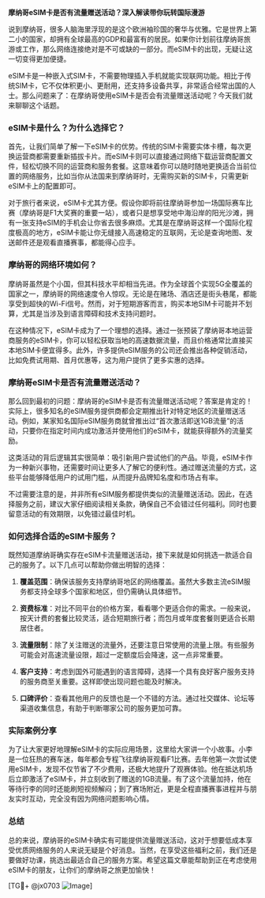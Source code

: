 **摩纳哥eSIM卡是否有流量赠送活动？深入解读带你玩转国际漫游**

说到摩纳哥，很多人脑海里浮现的是这个欧洲袖珍国的奢华与优雅。它是世界上第二小的国家，却拥有全球最高的GDP和最富有的居民。如果你计划前往摩纳哥旅游或工作，那么网络连接绝对是不可或缺的一部分。而eSIM卡的出现，无疑让这一切变得更加便捷。

eSIM卡是一种嵌入式SIM卡，不需要物理插入手机就能实现联网功能。相比于传统SIM卡，它不仅体积更小、更耐用，还支持多设备共享，非常适合经常出国的人士。那么问题来了：在摩纳哥使用eSIM卡是否会有流量赠送活动呢？今天我们就来聊聊这个话题。

### eSIM卡是什么？为什么选择它？

首先，让我们简单了解一下eSIM卡的优势。传统的SIM卡需要实体卡槽，每次更换运营商都需要重新插拔卡片。而eSIM卡则可以直接通过网络下载运营商配置文件，轻松切换不同的运营商和服务套餐。这意味着你可以随时随地更换适合当前位置的网络服务，比如当你从法国来到摩纳哥时，无需购买新的SIM卡，只需更新eSIM卡上的配置即可。

对于旅行者来说，eSIM卡尤其方便。假设你即将前往摩纳哥参加一场国际赛车比赛（摩纳哥是F1大奖赛的重要一站），或者只是想享受地中海沿岸的阳光沙滩，拥有一张支持eSIM的手机会让你省去很多麻烦。尤其是在摩纳哥这样一个国际化程度极高的地方，eSIM卡能让你无缝接入高速稳定的互联网，无论是查询地图、发送邮件还是观看直播赛事，都能得心应手。

### 摩纳哥的网络环境如何？

摩纳哥虽然是个小国，但其科技水平却相当先进。作为全球首个实现5G全覆盖的国家之一，摩纳哥的网络速度令人惊叹。无论是在赌场、酒店还是街头巷尾，都能享受到超快的Wi-Fi信号。然而，对于短期游客而言，购买本地SIM卡可能并不划算，尤其是当涉及到语言障碍和技术支持问题时。

在这种情况下，eSIM卡成为了一个理想的选择。通过一张预装了摩纳哥本地运营商服务的eSIM卡，你可以轻松获取当地的高速数据流量，而且价格通常比直接买本地SIM卡便宜得多。此外，许多提供eSIM服务的公司还会推出各种促销活动，比如免费试用期、首月优惠等，这为用户提供了更多实惠的选择。

### 摩纳哥eSIM卡是否有流量赠送活动？

那么回到最初的问题：摩纳哥的eSIM卡是否有流量赠送活动呢？答案是肯定的！实际上，很多知名的eSIM服务提供商都会定期推出针对特定地区的流量赠送活动。例如，某家知名国际eSIM服务商就曾推出过“首次激活即送1GB流量”的活动，只要你在指定时间内成功激活并使用他们的eSIM卡，就能获得额外的流量奖励。

这类活动的背后逻辑其实很简单：吸引新用户尝试他们的产品。毕竟，eSIM卡作为一种新兴事物，还需要时间让更多人了解它的便利性。通过赠送流量的方式，这些平台能够降低用户的试用门槛，从而提升品牌知名度和市场占有率。

不过需要注意的是，并非所有eSIM服务都提供类似的流量赠送活动。因此，在选择服务之前，建议大家仔细阅读相关条款，确保自己不会错过任何福利。同时也要留意活动的有效期限，以免错过最佳时机。

### 如何选择合适的eSIM卡服务？

既然知道摩纳哥确实存在eSIM卡流量赠送活动，接下来就是如何挑选一款适合自己的服务了。以下几点可以帮助你做出明智的选择：

1. **覆盖范围**：确保该服务支持摩纳哥地区的网络覆盖。虽然大多数主流eSIM服务都支持全球多个国家和地区，但仍需确认具体细节。
   
2. **资费标准**：对比不同平台的价格方案，看看哪个更适合你的需求。一般来说，按天计费的套餐比较灵活，适合短期旅行者；而包月或年度套餐则更适合长期居住者。
   
3. **流量限制**：除了关注赠送的流量外，还要注意日常使用的流量上限。有些服务可能会对高速流量设限，超过一定额度后会降速，这一点非常重要。
   
4. **客户支持**：考虑到国外可能遇到的语言障碍，选择一个具有良好客户服务支持的服务商至关重要。这样即使出现问题也能及时解决。
   
5. **口碑评价**：查看其他用户的反馈也是一个不错的方法。通过社交媒体、论坛等渠道收集信息，有助于判断哪家公司的服务更加可靠。

### 实际案例分享

为了让大家更好地理解eSIM卡的实际应用场景，这里给大家讲一个小故事。小李是一位狂热的赛车迷，每年都会专程飞往摩纳哥观看F1比赛。去年他第一次尝试使用eSIM卡，发现不仅节省了不少费用，还极大地提升了观赛体验。他在抵达机场后立即激活了eSIM卡，并立刻收到了赠送的1GB流量。有了这个流量加持，他在等待行李的同时还能刷短视频解闷；到了赛场附近，更是全程直播赛事进程并与朋友实时互动，完全没有因为网络问题影响心情。

### 总结

总的来说，摩纳哥的eSIM卡确实有可能提供流量赠送活动，这对于想要低成本享受优质网络服务的人来说无疑是个好消息。当然，在享受这些福利之前，我们还是要做好功课，挑选出最适合自己的服务方案。希望这篇文章能帮助到正在考虑使用eSIM卡的朋友，让你们的摩纳哥之旅更加愉快！

[TG💪+ @jx0703 ![Image](https://github.com/user-attachments/assets/dbca1d08-cadb-493c-b0ec-ad6f7a83f270)]